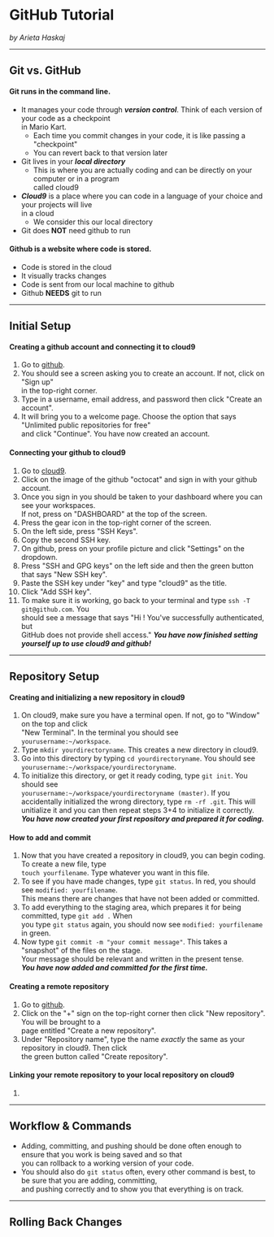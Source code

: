 # GitHub Tutorial

_by Arieta Haskaj_

---
## Git vs. GitHub
#### Git runs in the command line.
* It manages your code through **_version control_**. Think of each version of your code as a checkpoint  
  in Mario Kart.
    * Each time you commit changes in your code, it is like passing a "checkpoint"
    * You can revert back to that version later
* Git lives in your **_local directory_**
    * This is where you are actually coding and can be directly on your computer or in a program  
      called cloud9
* **_Cloud9_** is a place where you can code in a language of your choice and your projects will live  
  in a cloud  
    * We consider this our local directory
* Git does **NOT** need github to run

#### Github is a website where code is stored. 
* Code is stored in the cloud
* It visually tracks changes
* Code is sent from our local machine to github
* Github **NEEDS** git to run


---
## Initial Setup
#### Creating a github account and connecting it to cloud9
1. Go to [github](www.github.com).
2. You should see a screen asking you to create an account. If not, click on "Sign up"  
   in the top-right corner.
3. Type in a username, email address, and password then click "Create an account".
4. It will bring you to a welcome page. Choose the option that says "Unlimited public repositories for free"  
   and click "Continue". You have now created an account.
#### Connecting your github to cloud9  
1. Go to [cloud9](www.c9.io).
2. Click on the image of the github "octocat" and sign in with your github account.
3. Once you sign in you should be taken to your dashboard where you can see your workspaces.  
   If not, press on "DASHBOARD" at the top of the screen.
4. Press the gear icon in the top-right corner of the screen.
5. On the left side, press "SSH Keys".
6. Copy the second SSH key.
7. On github, press on your profile picture and click "Settings" on the dropdown.
8. Press "SSH and GPG keys" on the left side and then the green button that says "New SSH key".
9. Paste the SSH key under "key" and type "cloud9" as the title.  
10. Click "Add SSH key".  
11. To make sure it is working, go back to your terminal and type `ssh -T git@github.com`. You  
    should see a message that says "Hi <your username>! You've successfully authenticated, but  
    GitHub does not provide shell access."
**_You have now finished setting yourself up to use cloud9 and github!_**


---
## Repository Setup
#### Creating and initializing a new repository in cloud9
1. On cloud9, make sure you have a terminal open. If not, go to "Window" on the top and click  
   "New Terminal". In the terminal you should see `yourusername:~/workspace`.
2. Type `mkdir yourdirectoryname`. This creates a new directory in cloud9.
3. Go into this directory by typing `cd yourdirectoryname`. You should see `yourusername:~/workspace/yourdirectoryname`.
4. To initialize this directory, or get it ready coding, type `git init`. You should see  
   `yourusername:~/workspace/yourdirectoryname (master)`. If you accidentally initialized the wrong directory, 
   type `rm -rf .git`. This will unitialize it and you can then repeat steps 3+4 to initialize it correctly.  
**_You have now created your first repository and prepared it for coding._**
#### How to add and commit
1. Now that you have created a repository in cloud9, you can begin coding. To create a new file, type  
   `touch yourfilename`.  Type whatever you want in this file.
2. To see if you have made changes, type `git status`. In red, you should see `modified: yourfilename`.  
   This means there are changes that have not been added or committed.
3. To add everything to the staging area, which prepares it for being committed, type `git add .` When  
   you type `git status` again, you should now see `modified: yourfilename` in green.
4. Now type `git commit -m "your commit message"`. This takes a "snapshot" of the files on the stage.  
   Your message should be relevant and written in the present tense.  
**_You have now added and committed for the first time._**
#### Creating a remote repository
1. Go to [github](www.github.com).
2. Click on the "+" sign on the top-right corner then click "New repository". You will be brought to a  
   page entitled "Create a new repository".
3. Under "Repository name", type the name _exactly_ the same as your repository in cloud9. Then click  
   the green button called "Create repository".
#### Linking your remote repository to your local repository on cloud9
1. 


---
## Workflow & Commands
* Adding, committing, and pushing should be done often enough to ensure that you work is being saved and so that  
  you can rollback to a working version of your code.
* You should also do `git status` often, every other command is best, to be sure that you are adding, committing,  
  and pushing correctly and to show you that everything is on track.


---
## Rolling Back Changes